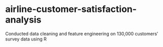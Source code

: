 # airline-customer-satisfaction-analysis
Conducted data cleaning and feature engineering on 130,000 customers’ survey data using R
